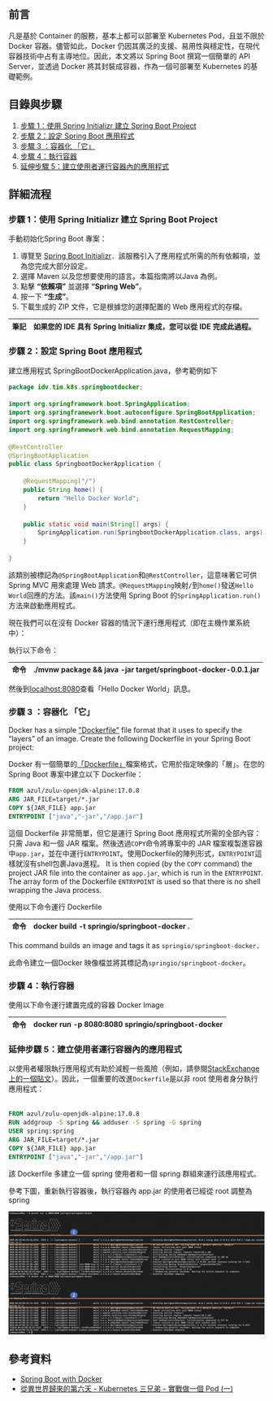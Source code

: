 

## 前言

凡是基於 Container 的服務，基本上都可以部署至 Kubernetes Pod，且並不限於 Docker 容器。儘管如此，Docker 仍因其廣泛的支援、易用性與穩定性，在現代容器技術中占有主導地位。因此，本文將以 Spring Boot 撰寫一個簡單的 API Server，並透過 Docker 將其封裝成容器，作為一個可部署至 Kubernetes 的基礎範例。
## 目錄與步驟

1. [步驟 1：使用 Spring Initializr 建立 Spring Boot Project](#步驟-1使用-spring-initializr-建立--spring-boot-project)
2. [步驟 2：設定 Spring Boot 應用程式](#步驟-2設定-spring-boot-應用程式)
3. [步驟 3 ：容器化 「它」](#步驟-3-容器化-它)
4. [步驟 4：執行容器](#步驟-3-容器化-它)
5. [延伸步驟 5：建立使用者運行容器內的應用程式](#延伸步驟-5建立使用者運行容器內的應用程式)

## 詳細流程

### 步驟 1：使用 Spring Initializr 建立  Spring Boot Project

手動初始化Spring Boot 專案：
1. 導覽至 [Spring Boot Initializr](https://start.spring.io)．該服務引入了應用程式所需的所有依賴項，並為您完成大部分設定。
2. 選擇 Maven 以及您想要使用的語言。本篇指南將以Java 為例。
3. 點擊 **“依賴項”** 並選擇 **“Spring Web”**。
4. 按一下 **“生成”**。
5. 下載生成的 ZIP 文件，它是根據您的選擇配置的 Web 應用程式的存檔。

| 筆記  | 如果您的 IDE 具有 Spring Initializr 集成，您可以從 IDE 完成此過程。 |
| --- | ------------------------------------------------ |

### 步驟 2：設定 Spring Boot 應用程式

建立應用程式 SpringBootDockerApplication.java，參考範例如下

~~~ java
package idv.tim.k8s.springbootdocker;  
  
import org.springframework.boot.SpringApplication;  
import org.springframework.boot.autoconfigure.SpringBootApplication;  
import org.springframework.web.bind.annotation.RestController;  
import org.springframework.web.bind.annotation.RequestMapping;  
  
@RestController  
@SpringBootApplication  
public class SpringbootDockerApplication {  
  
    @RequestMapping("/")  
    public String home() {  
        return "Hello Docker World";  
    }  
  
    public static void main(String[] args) {  
        SpringApplication.run(SpringbootDockerApplication.class, args);  
    }  
  
}
~~~

該類別被標記為`@SpringBootApplication`和`@RestController`，這意味著它可供 Spring MVC 用來處理 Web 請求。`@RequestMapping`映射`/`到`home()`發送`Hello World`回應的方法。該`main()`方法使用 Spring Boot 的`SpringApplication.run()`方法來啟動應用程式。

現在我們可以在沒有 Docker 容器的情況下運行應用程式（即在主機作業系統中）：

執行以下命令：

| 命令  | ./mvnw package && java -jar target/springboot-docker-0.0.1.jar |
| --- | -------------------------------------------------------------- |

然後到[localhost:8080](http://localhost:8080/)查看「Hello Docker World」訊息。

### 步驟 3 ：容器化 「它」

Docker has a simple ["Dockerfile"](https://docs.docker.com/reference/builder/) file format that it uses to specify the “layers” of an image. Create the following Dockerfile in your Spring Boot project:

Docker 有一個簡單的[「Dockerfile」](https://docs.docker.com/reference/builder/)檔案格式，它用於指定映像的「層」。在您的 Spring Boot 專案中建立以下 Dockerfile：

~~~ DockerFile
FROM azul/zulu-openjdk-alpine:17.0.8  
ARG JAR_FILE=target/*.jar  
COPY ${JAR_FILE} app.jar  
ENTRYPOINT ["java","-jar","/app.jar"]
~~~

這個 Dockerfile 非常簡單，但它是運行 Spring Boot 應用程式所需的全部內容：只需 Java 和一個 JAR 檔案。然後透過`COPY`命令將專案中的 JAR 檔案複製進容器中`app.jar`，並在中運行`ENTRYPOINT`。使用Dockerfile的陣列形式，`ENTRYPOINT`這樣就沒有shell包裹Java進程。
It is then copied (by the `COPY` command) the project JAR file into the container as `app.jar`, which is run in the `ENTRYPOINT`. The array form of the Dockerfile `ENTRYPOINT` is used so that there is no shell wrapping the Java process.

使用以下命令運行 Dockerfile

| 命令  | docker build -t springio/springboot-docker . |
| --- | -------------------------------------------- |

This command builds an image and tags it as `springio/springboot-docker`．

此命令建立一個Docker 映像檔並將其標記為`springio/springboot-docker`。

### 步驟 4：執行容器

使用以下命令運行建置完成的容器 Docker Image

| 命令  | docker run -p 8080:8080 springio/springboot-docker |
| --- | -------------------------------------------------- |

### 延伸步驟 5：建立使用者運行容器內的應用程式

以使用者權限執行應用程式有助於減輕一些風險（例如，請參閱[StackExchange 上的一個貼文](https://security.stackexchange.com/questions/106860/can-a-root-user-inside-a-docker-lxc-break-the-security-of-the-whole-system)）。因此，一個重要的改進`Dockerfile`是以非 root 使用者身分執行應用程式：

~~~ Dockerfile

FROM azul/zulu-openjdk-alpine:17.0.8  
RUN addgroup -S spring && adduser -S spring -G spring  
USER spring:spring  
ARG JAR_FILE=target/*.jar  
COPY ${JAR_FILE} app.jar  
ENTRYPOINT ["java","-jar","/app.jar"]

~~~

該 Dockerfile 多建立一個 spring 使用者和一個 spring 群組來運行該應用程式。

參考下圖，重新執行容器後，執行容器內 app.jar 的使用者已經從 root 調整為 spring

![RunSpringBoot](pictures/runspringboot_pic1.png)

## 參考資料

+ [Spring Boot with Docker](https://spring.io/guides/gs/spring-boot-docker)
+ [從異世界歸來的第六天 - Kubernetes 三兄弟 - 實戰做一個 Pod (一)](https://ithelp.ithome.com.tw/articles/10288199?sc=iThelpR)
